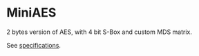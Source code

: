 # MiniAES

2 bytes version of AES, with 4 bit S-Box and custom MDS matrix.

See [specifications](./docs/specifications.md).